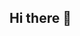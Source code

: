## Hi there 👋

<!--
**BarsikMi/BarsikMi** is a ✨ _special_ ✨ repository because its `README.md` (this file) appears on your GitHub profile.

Here are some ideas to get you started:

- 🔭 I am currently working as a part-time tester for a small gaming company.
- 🌱I am currently in my 3rd year of college, majoring in computer systems programming. I study C#, Unity, HTML, CSS, Java
- 👯 I want to cooperate in this direction with more experienced specialists in order to learn something new 
- 💬 Ask me about the difference between cappuccino and latte c:
- 📫 How to contact me: Discrod, Teltegram, VKONTAKTE, mail If you don't know them, then you don't need them.
- 😄 Pronouns: He/him
- ⚡ Fun fact: I first played a computer game at the age of 4 and passed a boss that my sister couldn't pass for 12 years of age.
-->
